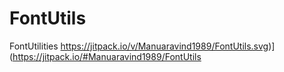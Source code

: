 # FontUtils
FontUtilities
https://jitpack.io/v/Manuaravind1989/FontUtils.svg)](https://jitpack.io/#Manuaravind1989/FontUtils
